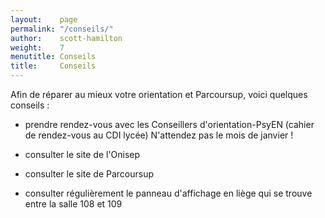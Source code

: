 ```yaml
---
layout:    page
permalink: "/conseils/"
author:    scott-hamilton 
weight:    7
menutitle: Conseils
title:     Conseils
---
```


Afin de réparer au mieux votre orientation et Parcoursup, voici quelques conseils :

 - prendre rendez-vous avec les Conseillers d'orientation-PsyEN (cahier de rendez-vous au CDI lycée)
N'attendez pas le mois de janvier !

 - consulter le site de l'Onisep

 - consulter le site de Parcoursup

 - consulter régulièrement le panneau d'affichage en liège qui se trouve entre la salle 108 et 109

